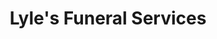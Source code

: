 ---
title: "Lyle's Funeral Services"
url: /purcellville/lyles-funeral-services/
shop: Bestattungen
---